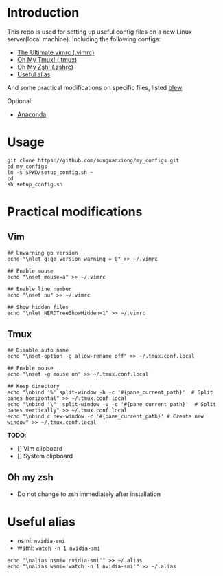 # Introduction
This repo is used for setting up useful config files on a new Linux server(local machine). Including the following configs:
- [The Ultimate vimrc (.vimrc)](https://github.com/amix/vimrc)
- [Oh My Tmux! (.tmux)](https://github.com/gpakosz/.tmux)
- [Oh My Zsh! (.zshrc)](https://github.com/robbyrussell/oh-my-zsh)
- [Useful alias](#Useful-alias)

And some practical modifications on specific files, listed [blew](#Practical-modifications)

Optional:
- [Anaconda](https://www.anaconda.com/distribution/)

# Usage
```
git clone https://github.com/sunguanxiong/my_configs.git
cd my_configs
ln -s $PWD/setup_config.sh ~
cd
sh setup_config.sh
```


# Practical modifications
## Vim
```
## Unwarning go version
echo "\nlet g:go_version_warning = 0" >> ~/.vimrc

## Enable mouse
echo "\nset mouse=a" >> ~/.vimrc

## Enable line number
echo "\nset nu" >> ~/.vimrc

## Show hidden files
echo "\nlet NERDTreeShowHidden=1" >> ~/.vimrc
```

## Tmux
```
## Disable auto name
echo "\nset-option -g allow-rename off" >> ~/.tmux.conf.local

## Enable mouse
echo "\nset -g mouse on" >> ~/.tmux.conf.local

## Keep directory
echo "\nbind '%' split-window -h -c '#{pane_current_path}'  # Split panes horizontal" >> ~/.tmux.conf.local
echo "\nbind '\"' split-window -v -c '#{pane_current_path}'  # Split panes vertically" >> ~/.tmux.conf.local
echo "\nbind c new-window -c '#{pane_current_path}' # Create new window" >> ~/.tmux.conf.local
```
**TODO**:

- [] Vim clipboard
- [] System clipboard

## Oh my zsh
- Do not change to zsh immediately after installation 


# Useful alias
- nsmi: `nvidia-smi`
- wsmi: `watch -n 1 nvidia-smi`

```
echo "\nalias nsmi='nvidia-smi'" >> ~/.alias
echo "\nalias wsmi='watch -n 1 nvidia-smi'" >> ~/.alias
```
